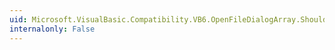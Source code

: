 ```yaml
---
uid: Microsoft.VisualBasic.Compatibility.VB6.OpenFileDialogArray.ShouldSerializeIndex(System.Windows.Forms.OpenFileDialog)
internalonly: False
---
```

